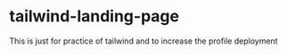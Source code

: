 # tailwind-landing-page
This is just for practice of tailwind and to increase the profile deployment
